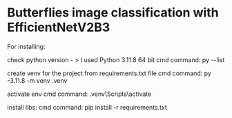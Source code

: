# Butterflies image classification with EfficientNetV2B3

For installing:

check python version - > I used Python 3.11.8 64 bit
cmd command: py --list

create venv for the project from requirements.txt file
cmd command: py -3.11.8 -m venv .venv

activate env
cmd command: .venv\Scripts\activate 

install libs:
cmd command: pip install -r requirements.txt
